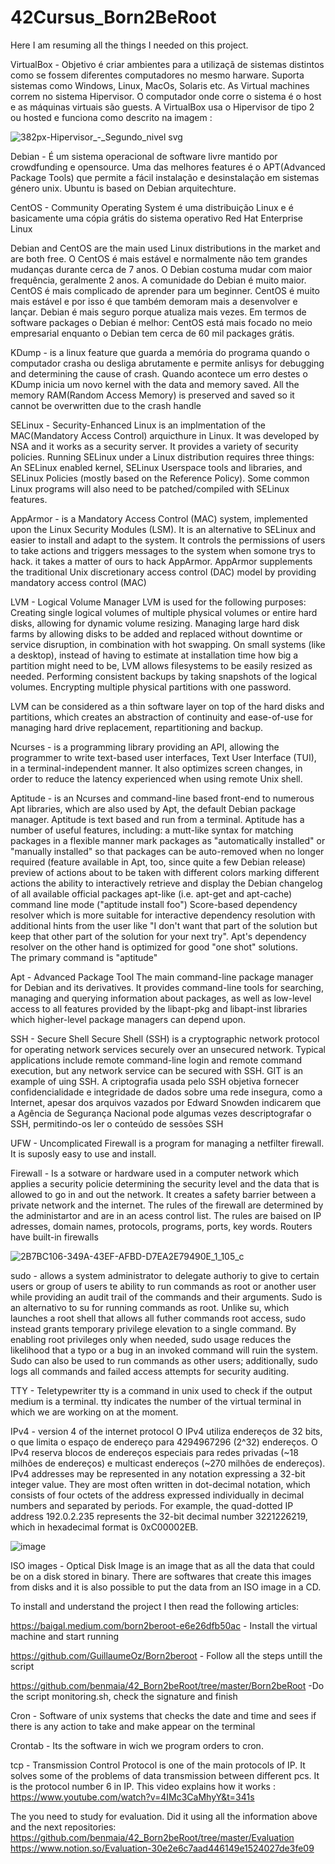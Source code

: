 # 42Cursus_Born2BeRoot

Here I am resuming all the things I needed on this project.


  VirtualBox - Objetivo é criar ambientes para a utilizaçã de sistemas distintos como se fossem diferentes computadores no mesmo harware. Suporta sistemas como Windows, Linux, MacOs, Solaris etc.
As Virtual machines correm no sistema Hipervisor. O computador onde corre o sistema é o host e as máquinas virtuais são guests. A VirtualBox usa o Hipervisor de tipo 2 ou hosted e funciona como descrito na imagem :

![382px-Hipervisor_-_Segundo_nivel svg](https://user-images.githubusercontent.com/56501818/152022870-dc39c6cf-2ac9-401e-b7c5-4d6c2852bea0.png)

  Debian - É um sistema operacional de software livre mantido por crowdfunding e opensource. Uma das melhores features é o APT(Advanced Package Tools) que permite a fácil instalação e desinstalação em sistemas género unix. Ubuntu is based on Debian arquitechture.

  CentOS - Community Operating System é uma distribuição Linux e é basicamente uma cópia grátis do sistema operativo Red Hat Enterprise Linux
 
Debian and CentOS are the main used Linux distributions in the market and are both free. O CentOS é mais estável e normalmente não tem grandes mudanças durante cerca de 7 anos. O Debian costuma mudar com maior frequência, geralmente 2 anos. A comunidade do Debian é muito maior. CentOS é mais complicado de aprender para um beginner. CentOS é muito mais estável e por isso é que também demoram mais a desenvolver e lançar. Debian é mais seguro porque atualiza mais vezes. Em termos de software packages o Debian é melhor: CentOS está mais focado no meio empresarial enquanto o Debian tem cerca de 60 mil packages grátis. 
   
  KDump - is a linux feature que guarda a memória do programa quando o computador crasha ou desliga abrutamente e permite anlisys for debugging and determining the cause of crash. Quando acontece um erro destes o KDump inicia um novo kernel with the data and memory saved. All the memory RAM(Random Access Memory) is preserved and saved so it cannot be overwritten due to the crash handle 
  
  SELinux - Security-Enhanced Linux is an implmentation of the MAC(Mandatory Access Control) arquicthure in Linux. It was developed by NSA and it works as a security server. It provides a variety of security policies. Running SELinux under a Linux distribution requires three things: An SELinux enabled kernel, SELinux Userspace tools and libraries, and SELinux Policies (mostly based on the Reference Policy). Some common Linux programs will also need to be patched/compiled with SELinux features.
  
  AppArmor - is a Mandatory Access Control (MAC) system, implemented upon the Linux Security Modules (LSM). It is an alternative to SELinux and easier to install and adapt to the system. It controls the permissions of users to take actions and triggers messages to the system when somone trys to hack. it takes a matter of ours to hack AppArmor. AppArmor supplements the traditional Unix discretionary access control (DAC) model by providing mandatory access control (MAC)
  
  LVM - Logical Volume Manager
  LVM is used for the following purposes:
    Creating single logical volumes of multiple physical volumes or entire hard disks, allowing for dynamic volume resizing.
    Managing large hard disk farms by allowing disks to be added and replaced without downtime or service disruption, in combination with hot swapping.
    On small systems (like a desktop), instead of having to estimate at installation time how big a partition might need to be, LVM allows filesystems to be easily resized as needed.
    Performing consistent backups by taking snapshots of the logical volumes.
    Encrypting multiple physical partitions with one password.

LVM can be considered as a thin software layer on top of the hard disks and partitions, which creates an abstraction of continuity and ease-of-use for managing hard drive replacement, repartitioning and backup.
  
  Ncurses - is a programming library providing an API, allowing the programmer to write text-based user interfaces, Text User Interface (TUI), in a terminal-independent manner. It also optimizes screen changes, in order to reduce the latency experienced when using remote Unix shell.
  
  Aptitude - is an Ncurses and command-line based front-end to numerous Apt libraries, which are also used by Apt, the default Debian package manager. Aptitude is text based and run from a terminal.
  Aptitude has a number of useful features, including:
    a mutt-like syntax for matching packages in a flexible manner
    mark packages as "automatically installed" or "manually installed" so that packages can be auto-removed when no longer required (feature available in Apt,    too,   since quite a few Debian release)
    preview of actions about to be taken with different colors marking different actions
    the ability to interactively retrieve and display the Debian changelog of all available official packages
apt-like (i.e. apt-get and apt-cache) command line mode ("aptitude install foo")
    Score-based dependency resolver which is more suitable for interactive dependency resolution with additional hints from the user like "I don't want that part of the solution but keep that other part of the solution for your next try". Apt's dependency resolver on the other hand is optimized for good "one shot" solutions.  
    The primary command is "aptitude"
  
  Apt - Advanced Package Tool
    The main command-line package manager for Debian and its derivatives. It provides command-line tools for searching, managing and querying information about packages, as well as low-level access to all features provided by the libapt-pkg and libapt-inst libraries which higher-level package managers can depend upon.
  
  SSH - Secure Shell
    Secure Shell (SSH) is a cryptographic network protocol for operating network services securely over an unsecured network. Typical applications include remote command-line login and remote command execution, but any network service can be secured with SSH. GIT is an example of uing SSH.
    A criptografia usada pelo SSH objetiva fornecer confidencialidade e integridade de dados sobre uma rede insegura, como a Internet, apesar dos arquivos vazados por Edward Snowden indicarem que a Agência de Segurança Nacional pode algumas vezes descriptografar o SSH, permitindo-os ler o conteúdo de sessões SSH
  
  UFW - Uncomplicated Firewall is a program for managing a netfilter firewall. It is suposly easy to use and install.
  
  Firewall - Is a sotware or hardware used in a computer network which applies a security policie determining the security level and the data that is allowed to go in and out the network. It creates a safety barrier between a private network and the internet.
  The rules of the firewall are determined by the administartor and are in an acess control list. The rules are baised on IP adresses, domain names, protocols, programs, ports, key words.
  Routers have built-in firewalls
  
  ![2B7BC106-349A-43EF-AFBD-D7EA2E79490E_1_105_c](https://user-images.githubusercontent.com/56501818/152540984-fd36ae4f-04f7-48ef-bfd9-8afd7b0ed25f.jpeg)

 

  sudo - allows a system administrator to delegate authoriy to give to certain users or group of users te ability to run commands as root or another user while providing an audit trail of the commands and their arguments. Sudo is an alternativo to su for running commands as root. Unlike su, which launches a root shell that allows all futher commands root access, sudo instead grants temporary privilege elevation to a single command. By enabling root privileges only when needed, sudo usage reduces the likelihood that a typo or a bug in an invoked command will ruin the system.
  Sudo can also be used to run commands as other users; additionally, sudo logs all commands and failed access attempts for security auditing.
  
  TTY - Teletypewriter
  tty is a command in unix used to check if the output medium is a terminal.
  tty indicates the number of the virtual terminal in which we are working on at the moment.
  
  
  IPv4 - version 4 of the internet protocol 
  O IPv4 utiliza endereços de 32 bits, o que limita o espaço de endereço para 4294967296 (2^32) endereços.
  O IPv4 reserva blocos de endereços especiais para redes privadas (~18 milhões de endereços) e multicast endereços (~270 milhões de endereços).
  IPv4 addresses may be represented in any notation expressing a 32-bit integer value. They are most often written in dot-decimal notation, which consists of four octets of the address expressed individually in decimal numbers and separated by periods.
  For example, the quad-dotted IP address 192.0.2.235 represents the 32-bit decimal number 3221226219, which in hexadecimal format is 0xC00002EB.
  
  ![image](https://user-images.githubusercontent.com/56501818/152559348-d52f5c3e-e009-4c66-9106-2b8484f49939.png)

  ISO images - Optical Disk Image is an image that as all the data that could be on a disk stored in binary. There are softwares that create this images from disks and it is also possible to put the data from an ISO image in a CD.
  
  
  To install and understand the project I then read the following articles:
  
  https://baigal.medium.com/born2beroot-e6e26dfb50ac  - Install the virtual machine and start running
  
  https://github.com/GuillaumeOz/Born2beroot          - Follow all the steps untill the script
  
  https://github.com/benmaia/42_Born2beRoot/tree/master/Born2beRoot   -Do the script monitoring.sh, check the signature and finish


Cron - Software of unix systems that checks the date and time and sees if there is any action to take and make appear on the terminal

Crontab - Its the software in wich we program orders to cron.

tcp - Transmission Control Protocol is one of the main protocols of IP. It solves some of the problems of data transmission between different pcs. It is the protocol number 6 in IP.
This video explains how it works : https://www.youtube.com/watch?v=4IMc3CaMhyY&t=341s

The you need to study for evaluation.
Did it using all the information above and the next repositories:
https://github.com/benmaia/42_Born2beRoot/tree/master/Evaluation
https://www.notion.so/Evaluation-30e2e6c7aad446149e1524027de3fe09

